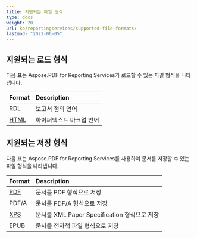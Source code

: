 ```yaml
---
title: 지원되는 파일 형식
type: docs
weight: 20
url: ko/reportingservices/supported-file-formats/
lastmod: "2021-06-05"
---
```


## 지원되는 로드 형식

다음 표는 Aspose.PDF for Reporting Services가 로드할 수 있는 파일 형식을 나타냅니다.

|**Format**|**Description**|
| :- | :- |
|RDL|보고서 정의 언어|
|[HTML](https://docs.fileformat.com/web/html/)|하이퍼텍스트 마크업 언어|

## 지원되는 저장 형식

다음 표는 Aspose.PDF for Reporting Services를 사용하여 문서를 저장할 수 있는 파일 형식을 나타냅니다.

|**Format**|**Description**|
| :- | :- |
|[PDF](https://docs.fileformat.com/pdf/)|문서를 PDF 형식으로 저장|
|PDF/A |문서를 PDF/A 형식으로 저장|
|[XPS](https://docs.fileformat.com/page-description-language/xps/)|문서를 XML Paper Specification 형식으로 저장|
|EPUB|문서를 전자책 파일 형식으로 저장|